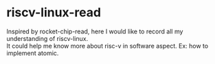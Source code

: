 # riscv-linux-read
Inspired by rocket-chip-read, here I would like to record all my understanding of riscv-linux.
</br>
It could help me know more about risc-v in software aspect. Ex: how to implement atomic.
